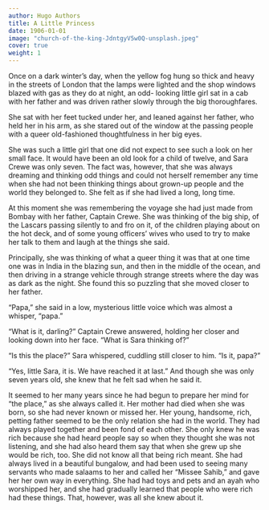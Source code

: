```yaml
---
author: Hugo Authors
title: A Little Princess
date: 1906-01-01
image: "church-of-the-king-JdntgyV5w0Q-unsplash.jpeg"
cover: true
weight: 1
---
```


Once on a dark winter’s day, when the yellow fog hung so thick and heavy in the streets of London that the lamps were lighted and the shop windows blazed with gas as they do at night, an odd- looking little girl sat in a cab with her father and was driven rather slowly through the big thoroughfares.  

She sat with her feet tucked under her, and leaned against her father, who held her in his arm, as she stared out of the window at the passing people with a queer old-fashioned thoughtfulness in her big eyes.  

She was such a little girl that one did not expect to see such a look on her small face. It would have been an old look for a child of twelve, and Sara Crewe was only seven. The fact was, however, that she was always dreaming and thinking odd things and could not herself remember any time when she had not been thinking things about grown-up people and the world they belonged to. She felt as if she had lived a long, long time.  

At this moment she was remembering the voyage she had just made from Bombay with her father, Captain Crewe. She was thinking of the big ship, of the Lascars passing silently to and fro on it, of the children playing about on the hot deck, and of some young officers’ wives who used to try to make her talk to them and laugh at the things she said.  

Principally, she was thinking of what a queer thing it was that at one time one was in India in the blazing sun, and then in the middle of the ocean, and then driving in a strange vehicle through strange streets where the day was as dark as the night. She found this so puzzling that she moved closer to her father.  

“Papa,” she said in a low, mysterious little voice which was almost a whisper, “papa.”  

“What is it, darling?” Captain Crewe answered, holding her closer and looking down into her face. “What is Sara thinking of?”  

“Is this the place?” Sara whispered, cuddling still closer to him. “Is it, papa?”  

“Yes, little Sara, it is. We have reached it at last.” And though she was only seven years old, she knew that he felt sad when he said it.  

It seemed to her many years since he had begun to prepare her mind for “the place,” as she always called it. Her mother had died when she was born, so she had never known or missed her. Her young, handsome, rich, petting father seemed to be the only relation she had in the world. They had always played together and been fond of each other. She only knew he was rich because she had heard people say so when they thought she was not listening, and she had also heard them say that when she grew up she would be rich, too. She did not know all that being rich meant. She had always lived in a beautiful bungalow, and had been used to seeing many servants who made salaams to her and called her “Missee Sahib,” and gave her her own way in everything. She had had toys and pets and an ayah who worshipped her, and she had gradually learned that people who were rich had these things. That, however, was all she knew about it.